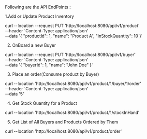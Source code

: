 Following are the API EndPoints :

1.Add or Update Product Inventory

curl --location --request PUT 'http://localhost:8080/api/v1/product' \
--header 'Content-Type: application/json' \
--data '{
    "productId": 1,
    "name": "Product A",
    "inStockQuantity": 10
}'

2. OnBoard a new Buyer

curl --location --request PUT 'http://localhost:8080/api/v1/buyer' \
--header 'Content-Type: application/json' \
--data '{
    "buyerId": 1,
    "name": "John Doe"
}'

3. Place an order(Consume product by Buyer)

curl --location 'http://localhost:8080/api/v1/product/1/buyer/1/order' \
--header 'Content-Type: application/json' \
--data '5'

4. Get Stock Quantity for a Product

curl --location 'http://localhost:8080/api/v1/product/1/stockInHand'

5. Get List of All Buyers and Products Ordered by Them

curl --location 'http://localhost:8080/api/v1/product/order'







